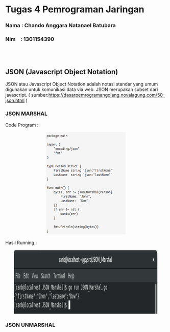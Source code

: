 # Tugas 4 Pemrograman Jaringan

### Nama : Chando Anggara Natanael Batubara
### Nim     &nbsp;&nbsp; : 1301154390
<br></br>

## JSON (Javascript Object Notation)

JSON atau Javascript Object Notation adalah notasi standar yang umum digunakan untuk komunikasi data via web. JSON merupakan subset dari javascript. ( sumber:https://dasarpemrogramangolang.novalagung.com/50-json.html )

### JSON MARSHAL

  Code Program :  
<p align="center">
  <img width="250" height="320" src="Soal/JSON_Marshal.png">
</p>

  Hasil Running :
<p align="center">
  <img width="450" height="200" src="Jawaban/Screenshot Output/Output_JSON_Marshal.png">
</p>

### JSON UNMARSHAL
